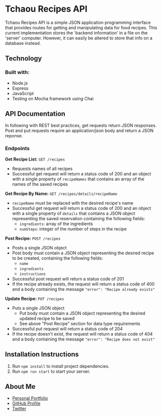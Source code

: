# Tchaou Recipes API

Tchaou Recipes API is a simple JSON application programming interface that provides routes for getting and manipulating data for food recipes. This current implementation stores the 'backend information' in a file on the 'server' computer. However, it can easily be altered to store that info on a database instead.

## Technology

### Built with:

- Node.js
- Express
- JavaScript
- Testing on Mocha framework using Chai

## API Documentation

In following with REST best practices, get requests return JSON responses. Post and put requests require an application/json body and return a JSON reponse.

### Endpoints

**Get Recipe List:** `GET /recipes`

- Requests names of all recipes
- Successful get request will return a status code of 200 and an object with a single property of `recipeNames` that contains an array of the names of the saved recipes

**Get Recipe By Name:** `GET /recipes/details/recipeName`

- `recipeName` must be replaced with the desired recipe's name
- Successful get request will return a status code of 200 and an object with a single property of `details` that contains a JSON object representing the saved reservation containing the following fields:
  - `ingredients`: array of the ingredients
  - `numSteps`: integer of the number of steps in the recipe

**Post Recipe:** `POST /recipes`

- Posts a single JSON object
- Post body must contain a JSON object representing the desired recipe to be created, containing the following fields:
  - `name`
  - `ingredients`
  - `instructions`
- Successful post request will return a status code of 201
- If the recipe already exists, the request will return a status code of 400 and a body containing the message `"error": "Recipe already exists"`

**Update Recipe:** `PUT /recipes`

- Puts a single JSON object
  - Put body must contain a JSON object representing the desired updated recipe to be saved
  - See above "Post Recipe" section for data type requirements
- Successful put request will return a status code of 204
- If the recipe doesn't exist, the request will return a status code of 404 and a body containing the message `"error": "Recipe does not exist"`

## Installation Instructions

1. Run `npm install` to install project dependencies.
1. Run `npm run start` to start your server.

## About Me

- [Personal Portfolio](https://stephenengineer.github.io/portfolio/)
- [GitHub Profile](https://github.com/stephenengineer)
- [Twitter](https://twitter.com/StephenTchaou)

